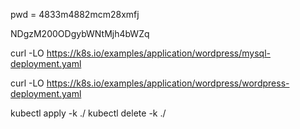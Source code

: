 pwd = 4833m4882mcm28xmfj

NDgzM200ODgybWNtMjh4bWZq

curl -LO https://k8s.io/examples/application/wordpress/mysql-deployment.yaml




curl -LO https://k8s.io/examples/application/wordpress/wordpress-deployment.yaml

kubectl apply -k ./ 
kubectl delete -k ./